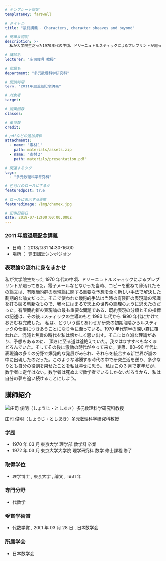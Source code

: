 ```yaml
---
# テンプレート指定
templateKey: farewell

# タイトル
title: "最終講義 - Characters, character sheaves and beyond"

# 簡単な説明
description: >-
  私が大学院生だった1970年代の中頃、ドリーニュトルスティックによるプレプリントが廻ってきた。電子メールなどなかった当時、コピーを重ねて薄汚れたその論文は、有限簡約群の表現論に関する重要な予想を全く新しい手法で解決した劃期的な論文だった。そこで使われた幾何的手法は当時の有限群の表現論の常識を打ち破る斬新なもので、我々にはまるで天上の世界の論理のように思えたのだった。有限簡約群の表現論の最も重要な問題である、既約表現の分類とその指標の記述は、その後ルスティックの主導のもと1980年代から1990年代にかけておおむね完成した。 私は、どういう巡りあわせか研究の初期段階からルスティックの仕事につきあうことになり今に至っている。1970年代前半の深い霧に覆われた、混沌と焦燥の時代を私は懐かしく思い出す。そこには立派な理論があり、予想もあるのに、 頂きに至る道は途絶えていた。我々はなすすべもなくまどろんでいた。そしてその後に激動の時代がやって来た。実際、80~90年代に表現論の多くの分野で爆発的な発展がみられ、それらを統合する新世界が嵐の中に出現したのだった。このような沸騰する時代の中で研究生活を送り、多少なりとも自分の役割を果せたことを私は幸せに思う。 私はこの3月で定年だが、数学者に定年はない。数学者は死ぬまで数学者でいるしかないだろうから、私は自分の夢を追い続けることにしよう。

# 講師名
lecturer: "庄司俊明 教授"

# 部局名
department: "多元数理科学研究科"

# 開講時限
term: "2011年度退職記念講義"

# 対象者
target:

# 授業回数
classes:

# 単位数
credit:

# pdfなどの追加資料
attachments:
  - name: "素材１"
    path: materials/assets.zip
  - name: "素材２"
    path: materials/presentation.pdf"

# 関連するタグ
tags:
  - "多元数理科学研究科"

# 色付けのロールにするか
featuredpost: true

# ロールに表示する画像
featuredimage: /img/chemex.jpg

# 記事投稿日
date: 2019-07-12T00:00:00.000Z
---
```


### 2011 年度退職記念講義

- 日時 ： 2018/3/31 14:30-16:00
- 場所 ： 豊田講堂シンポジオン

### 表現論の流れに身をまかせ

私が大学院生だった 1970 年代の中頃、ドリーニュトルスティックによるプレプリントが廻ってきた。電子メールなどなかった当時、コピーを重ねて薄汚れたその論文は、有限簡約群の表現論に関する重要な予想を全く新しい手法で解決した劃期的な論文だった。そこで使われた幾何的手法は当時の有限群の表現論の常識を打ち破る斬新なもので、我々にはまるで天上の世界の論理のように思えたのだった。有限簡約群の表現論の最も重要な問題である、既約表現の分類とその指標の記述は、その後ルスティックの主導のもと 1980 年代から 1990 年代にかけておおむね完成した。 私は、どういう巡りあわせか研究の初期段階からルスティックの仕事につきあうことになり今に至っている。1970 年代前半の深い霧に覆われた、混沌と焦燥の時代を私は懐かしく思い出す。そこには立派な理論があり、予想もあるのに、 頂きに至る道は途絶えていた。我々はなすすべもなくまどろんでいた。そしてその後に激動の時代がやって来た。実際、80~90 年代に表現論の多くの分野で爆発的な発展がみられ、それらを統合する新世界が嵐の中に出現したのだった。このような沸騰する時代の中で研究生活を送り、多少なりとも自分の役割を果せたことを私は幸せに思う。 私はこの 3 月で定年だが、数学者に定年はない。数学者は死ぬまで数学者でいるしかないだろうから、私は自分の夢を追い続けることにしよう。

## 講師紹介

![庄司 俊明（しょうじ・としあき）多元数理科学研究科教授](./img/s_shoji.png)

庄司 俊明（しょうじ・としあき）多元数理科学研究科教授

### 学歴

- 1970 年 03 月 東京大学 理学部 数学科 卒業
- 1972 年 03 月 東京大学大学院 理学研究科 数学 修士課程 修了

### 取得学位

- 理学博士 , 東京大学 , 論文 , 1981 年

### 専門分野

- 代数学

### 受賞学術賞

- 代数学賞 , 2001 年 03 月 28 日 , 日本数学会

### 所属学会

- 日本数学会
